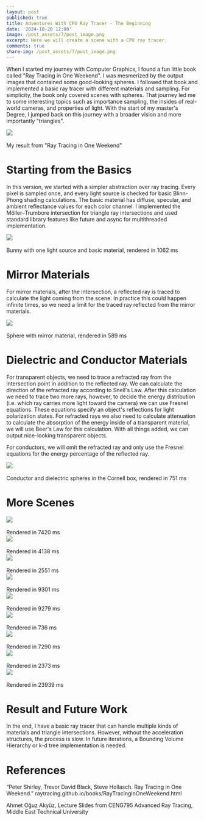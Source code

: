 ```yaml
---
layout: post
published: true
title: Adventures With CPU Ray Tracer - The Beginning
date: '2024-10-20 12:00'
image: /post_assets/7/post_image.png
excerpt: Here we will create a scene with a CPU ray tracer.
comments: true
share-img: /post_assets/7/post_image.png
---
```


When I started my journey with Computer Graphics, I found a fun little book called "Ray Tracing in One Weekend". I was mesmerized by the output images that contained some good-looking spheres. I followed that book and implemented a basic ray tracer with different materials and sampling. For simplicity, the book only covered scenes with spheres. That journey led me to some interesting topics such as importance sampling, the insides of real-world cameras, and properties of light. With the start of my master's Degree, I jumped back on this journey with a broader vision and more importantly "triangles".

<div class="fig figcenter fighighlight">
  <img src="/post_assets/7/ray_traced_spheres.png">
  <div class="figcaption"><br>My result from "Ray Tracing in One Weekend"<br>
  </div>
</div>


# Starting from the Basics

In this version, we started with a simpler abstraction over ray tracing. Every pixel is sampled once, and every light source is checked for basic Blinn-Phong shading calculations. The basic material has diffuse, specular, and ambient reflectance values for each color channel. I implemented the Möller–Trumbore intersection for triangle ray intersections and used standard library features like future and async for multithreaded implementation.

<div class="fig figcenter fighighlight">
  <img src="/post_assets/7/bunny.png">
  <div class="figcaption"><br>Bunny with one light source and basic material, rendered in 1062 ms<br>
  </div>
</div>

# Mirror Materials 

For mirror materials, after the intersection, a reflected ray is traced to calculate the light coming from the scene. In practice this could happen infinite times, so we need a limit for the traced ray reflected from the mirror materials.

<div class="fig figcenter fighighlight">
  <img src="/post_assets/7/spheres_mirror.png">
  <div class="figcaption"><br>Sphere with mirror material, rendered in 589 ms<br>
  </div>
</div>

# Dielectric and Conductor Materials

For transparent objects, we need to trace a refracted ray from the intersection point in addition to the reflected ray. We can calculate the direction of the refracted ray according to Snell's Law. 
After this calculation we need to trace two more rays, however, to decide the energy distribution (i.e. which ray carries more light toward the camera) we can use Fresnel equations. These equations specify an object's reflections for light polarization states. For refracted rays we also need to calculate attenuation to calculate the absorption of the energy inside of a transparent material, we will use Beer's Law for this calculation. With all things added, we can output nice-looking transparent objects.

For conductors, we will omit the refracted ray and only use the Fresnel equations for the energy percentage of the reflected ray.

<div class="fig figcenter fighighlight">
  <img src="/post_assets/7/cornellbox_recursive.png">
  <div class="figcaption"><br>Conductor and dielectric spheres in the Cornell box, rendered in 751 ms<br>
  </div>
</div>

# More Scenes

<div class="fig figcenter fighighlight">
  <img src="/post_assets/7/windmill_smooth.png">
  <div class="figcaption"><br>Rendered in 7420 ms<br>
  </div>
</div>

<div class="fig figcenter fighighlight">
  <img src="/post_assets/7/scienceTree_glass.png">
  <div class="figcaption"><br>Rendered in 4138 ms<br>
  </div>
</div>

<div class="fig figcenter fighighlight">
  <img src="/post_assets/7/berserker_smooth_2551.png">
  <div class="figcaption"><br>Rendered in 2551 ms<br>
  </div>
</div>

<div class="fig figcenter fighighlight">
  <img src="/post_assets/7/Car_front_smooth_9301.png">
  <div class="figcaption"><br>Rendered in 9301 ms<br>
  </div>
</div>

<div class="fig figcenter fighighlight">
  <img src="/post_assets/7/Car_smooth_9279.png">
  <div class="figcaption"><br>Rendered in 9279 ms<br>
  </div>
</div>


<div class="fig figcenter fighighlight">
  <img src="/post_assets/7/cornellbox_736.png">
  <div class="figcaption"><br>Rendered in 736 ms<br>
  </div>
</div>


<div class="fig figcenter fighighlight">
  <img src="/post_assets/7/low_poly_scene_smooth_7290.png">
  <div class="figcaption"><br>Rendered in 7290 ms<br>
  </div>
</div>


<div class="fig figcenter fighighlight">
  <img src="/post_assets/7/scienceTree_2373.png">
  <div class="figcaption"><br>Rendered in 2373 ms<br>
  </div>
</div>


<div class="fig figcenter fighighlight">
  <img src="/post_assets/7/ton_Roosendaal_smooth_23939.png">
  <div class="figcaption"><br>Rendered in 23939 ms<br>
  </div>
</div>


# Result and Future Work

In the end, I have a basic ray tracer that can handle multiple kinds of materials and triangle intersections. However, without the acceleration structures, the process is slow. In future iterations, a Bounding Volume Hierarchy or k-d tree implementation is needed.

# References

“Peter Shirley, Trevor David Black, Steve Hollasch. Ray Tracing in One Weekend.” raytracing.github.io/books/RayTracingInOneWeekend.html

Ahmet Oğuz Akyüz, Lecture Slides from CENG795 Advanced Ray Tracing, Middle East Technical University
